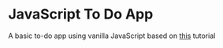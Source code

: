 # JavaScript To Do App
A basic to-do app using vanilla JavaScript based on [this](https://www.youtube.com/watch?v=b8sUhU_eq3g) tutorial
